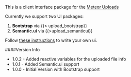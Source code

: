 This is a client interface package for the [Meteor Uploads](https://github.com/tomitrescak/meteor-uploads)

Currently we support two UI packages:

1. **Bootstrap** via {{> upload_bootstrap}}
2. **Semantic.ui** via {{>upload_semanticui}}

Follow [these instructions](https://github.com/tomitrescak/meteor-uploads) to write your own ui.

####Version Info

* 1.0.2 - Added reactive variables for the uploaded file info
* 1.0.1 - Added Semantic.ui support
* 1.0.0 - Initial Version with Bootstrap support
